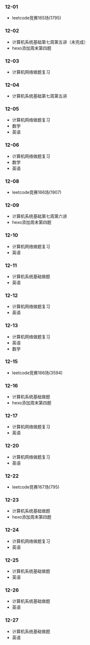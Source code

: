### 12-01
* leetcode竞赛165场(1795)
### 12-02
* 计算机系统基础第七周第五讲（未完成）
* hexo添加周末第四题
### 12-03
* 计算机网络做题复习
### 12-04
* 计算机系统基础第七周第五讲
### 12-05
* 计算机网络做题复习
* 数学
* 英语
### 12-06
* 计算机网络做题复习
* 数学
* 英语
### 12-08
* leetcode竞赛166场(1907)
### 12-09
* 计算机系统基础第七周第六讲
* hexo添加周末第四题
### 12-10
* 计算机网络做题复习
* 英语
### 12-11
* 计算机系统基础做题
* 英语
### 12-12
* 计算机网络做题复习
* 英语
### 12-13
* 计算机网络做题复习
* 英语
* 数学
### 12-15
* leetcode竞赛166场(3594)
### 12-16
* 计算机系统基础做题
* hexo添加周末第四题
### 12-17
* 计算机网络做题复习
* 英语
### 12-20
* 计算机网络做题复习
* 英语
### 12-22
* leetcode竞赛167场(795)
### 12-23
* 计算机系统基础做题
* hexo添加周末第四题
### 12-24
* 计算机网络做题复习
* 英语
### 12-25
* 计算机系统基础做题
* 英语
### 12-26
* 计算机系统基础做题
* 英语
### 12-27
* 计算机系统基础做题
* 英语